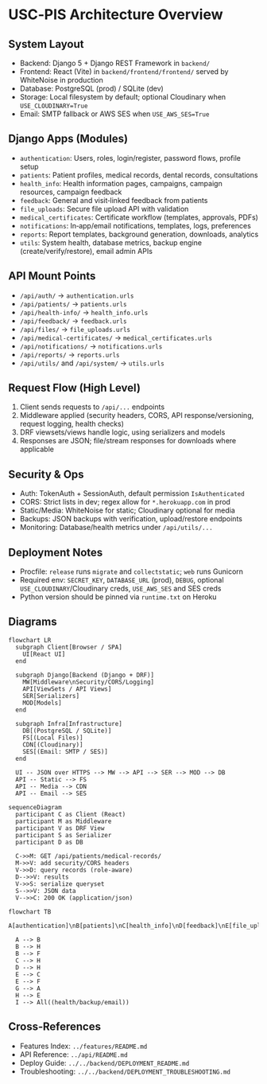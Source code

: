 # USC‑PIS Architecture Overview

## System Layout

- Backend: Django 5 + Django REST Framework in `backend/`
- Frontend: React (Vite) in `backend/frontend/frontend/` served by WhiteNoise in production
- Database: PostgreSQL (prod) / SQLite (dev)
- Storage: Local filesystem by default; optional Cloudinary when `USE_CLOUDINARY=True`
- Email: SMTP fallback or AWS SES when `USE_AWS_SES=True`

## Django Apps (Modules)

- `authentication`: Users, roles, login/register, password flows, profile setup
- `patients`: Patient profiles, medical records, dental records, consultations
- `health_info`: Health information pages, campaigns, campaign resources, campaign feedback
- `feedback`: General and visit‑linked feedback from patients
- `file_uploads`: Secure file upload API with validation
- `medical_certificates`: Certificate workflow (templates, approvals, PDFs)
- `notifications`: In‑app/email notifications, templates, logs, preferences
- `reports`: Report templates, background generation, downloads, analytics
- `utils`: System health, database metrics, backup engine (create/verify/restore), email admin APIs

## API Mount Points

- `/api/auth/` → `authentication.urls`
- `/api/patients/` → `patients.urls`
- `/api/health-info/` → `health_info.urls`
- `/api/feedback/` → `feedback.urls`
- `/api/files/` → `file_uploads.urls`
- `/api/medical-certificates/` → `medical_certificates.urls`
- `/api/notifications/` → `notifications.urls`
- `/api/reports/` → `reports.urls`
- `/api/utils/` and `/api/system/` → `utils.urls`

## Request Flow (High Level)

1. Client sends requests to `/api/...` endpoints
2. Middleware applied (security headers, CORS, API response/versioning, request logging, health checks)
3. DRF viewsets/views handle logic, using serializers and models
4. Responses are JSON; file/stream responses for downloads where applicable

## Security & Ops

- Auth: TokenAuth + SessionAuth, default permission `IsAuthenticated`
- CORS: Strict lists in dev; regex allow for `*.herokuapp.com` in prod
- Static/Media: WhiteNoise for static; Cloudinary optional for media
- Backups: JSON backups with verification, upload/restore endpoints
- Monitoring: Database/health metrics under `/api/utils/...`

## Deployment Notes

- Procfile: `release` runs `migrate` and `collectstatic`; `web` runs Gunicorn
- Required env: `SECRET_KEY`, `DATABASE_URL` (prod), `DEBUG`, optional `USE_CLOUDINARY`/Cloudinary creds, `USE_AWS_SES` and SES creds
- Python version should be pinned via `runtime.txt` on Heroku

## Diagrams

```mermaid
flowchart LR
  subgraph Client[Browser / SPA]
    UI[React UI]
  end

  subgraph Django[Backend (Django + DRF)]
    MW[Middleware\nSecurity/CORS/Logging]
    API[ViewSets / API Views]
    SER[Serializers]
    MOD[Models]
  end

  subgraph Infra[Infrastructure]
    DB[(PostgreSQL / SQLite)]
    FS[(Local Files)]
    CDN[(Cloudinary)]
    SES[(Email: SMTP / SES)]
  end

  UI -- JSON over HTTPS --> MW --> API --> SER --> MOD --> DB
  API -- Static --> FS
  API -- Media --> CDN
  API -- Email --> SES
```

```mermaid
sequenceDiagram
  participant C as Client (React)
  participant M as Middleware
  participant V as DRF View
  participant S as Serializer
  participant D as DB

  C->>M: GET /api/patients/medical-records/
  M->>V: add security/CORS headers
  V->>D: query records (role-aware)
  D-->>V: results
  V->>S: serialize queryset
  S-->>V: JSON data
  V-->>C: 200 OK (application/json)
```

```mermaid
flowchart TB
  A[authentication]\nB[patients]\nC[health_info]\nD[feedback]\nE[file_uploads]\nF[medical_certificates]\nG[notifications]\nH[reports]\nI[utils]

  A --> B
  B --> H
  B --> F
  C --> H
  D --> H
  E --> C
  E --> F
  G --> A
  H --> E
  I --> All((health/backup/email))
```

## Cross‑References

- Features Index: `../features/README.md`
- API Reference: `../api/README.md`
- Deploy Guide: `../../backend/DEPLOYMENT_README.md`
- Troubleshooting: `../../backend/DEPLOYMENT_TROUBLESHOOTING.md`
